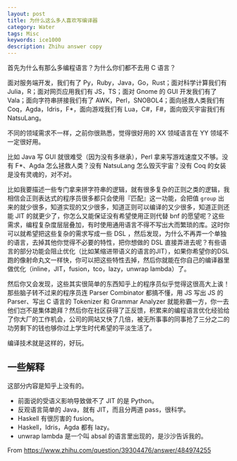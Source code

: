 ```yaml
---
layout: post
title: 为什么这么多人喜欢写编译器
category: Water
tags: Misc
keywords: ice1000
description: Zhihu answer copy
---
```


首先为什么有那么多编程语言？为什么你们都不去用 C 语言？

面对服务端开发，我们有了 Py，Ruby，Java，Go，Rust；面对科学计算我们有 Julia，R；面对网页应用我们有 JS，TS；面对 Gnome 的 GUI 开发我们有了 Vala；面向字符串拼接我们有了 AWK，Perl，SNOBOL4；面向拯救人类我们有 Coq，Agda，Idris，F\*，面向游戏我们有 Lua，C\#，F\#，面向毁灭宇宙我们有 NatsuLang。

不同的领域需求不一样，之前你很熟悉，觉得很好用的 XX 领域语言在 YY 领域不一定很好用。

比如 Java 写 GUI 就很难受（因为没有多继承），Perl 拿来写游戏速度又不够。没有 F*、Agda 怎么拯救人类？没有 NatsuLang 怎么毁灭宇宙？没有 Coq 的女装是没有灵魂的，对不对。

比如我要描述一些专门拿来拼字符串的逻辑，就有很多复杂的正则之类的逻辑，我相信会正则表达式的程序员很多都只会使用『匹配』这一功能，会把值 `group` 出来的就少很多，知道实现的又少很多，知道正则可以编译的又少很多，知道正则还能 JIT 的就更少了，你怎么又能保证没有希望使用正则代替 bnf 的愿望呢？这些需求，编程复杂度层层叠加，有时使用通用语言不得不写出大而繁琐的库。这时你可以就希望把这些复杂的需求写成一些 DSL ，然后发现，为什么不再弄一个单独的语言，去掉其他你觉得不必要的特性，把你想做的 DSL 直接弄进去呢？有些语言的部分功能会阻止优化（比如某缩进带语义的语言的JIT），如果你希望你的DSL跑的像射命丸文一样快，你可以把这些特性去掉，然后你就能在你自己的编译器里做优化（inline，JIT，fusion，tco，lazy，unwrap lambda）了。

然后你又会发现，这些其实很简单的东西知乎上的程序员似乎觉得这很高大上诶！那些脑子转不过来的程序员连 Parser Combinator 都搞不懂，用 JS 写出 JS 的 Parser、写出 C 语言的 Tokenizer 和 Grammar Analyzer 就能称霸一方，你一去他们岂不是集体跪拜？然后你在社区获得了正反馈，积累来的编程语言优化经验给了你大厂的工作机会，公司的网站又快了几倍，被无所事事的同事抢了三分之二的功劳剩下的钱也够你过上学生时代希望的平淡生活了。

编译技术就是这样的，好玩。

## 一些解释

这部分内容是知乎上没有的。

+ 前面说的受语义影响导致做不了 JIT 的是 Python。
+ 反观语言简单的 Java，就有 JIT，而且分两道 pass，很科学。
+ Haskell 有很厉害的 fusion。
+ Haskell，Idris，Agda 都有 lazy。
+ unwrap lambda 是一个叫 absal 的语言里出现的，是沙沙告诉我的。

From https://www.zhihu.com/question/39304476/answer/484974255
